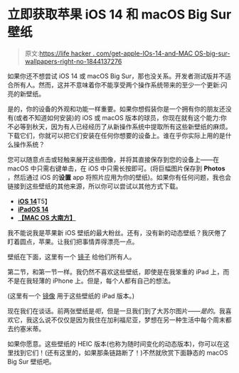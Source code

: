 # 立即获取苹果 iOS 14 和 macOS Big Sur 壁纸

> 原文:[https://life hacker . com/get-apple-IOs-14-and-MAC OS-big-sur-wallpapers-right-no-1844137276](https://lifehacker.com/get-apples-ios-14-and-macos-big-sur-wallpapers-right-no-1844137276)

如果你还不想尝试 iOS 14 或 macOS Big Sur，那也没关系。开发者测试版并不适合所有人。然而，这并不意味着你不能享受两个操作系统带来的至少一个更新:闪亮的新壁纸。

是的，你的设备的外观和功能一样重要。如果你想假装你是一个拥有你的朋友还没有(或者不知道如何安装)的 iOS 或 macOS 版本的球员，你现在就有这个能力:你不必等到秋天，因为有人已经经历了从新操作系统中提取所有这些新壁纸的麻烦。下载它们，你就可以把它们安装在任何你想要的设备上。谁在乎你实际上用的是什么操作系统？

您可以随意点击或轻触来展开这些图像，并将其直接保存到您的设备上——在 macOS 中只需右键单击，在 iOS 中只需长按即可。(将巨幅图片保存到 **Photos** ，然后通过 iOS 的**设置** app 将照片应用为你的壁纸)。如果你有任何问题，我也会链接到这些壁纸的其他来源，所以你可以尝试以其他方式下载。

*   [**iOS 14**](http://lifehacker.com/get-apples-ios-14-and-macos-big-sur-wallpapers-right-no-1844137276/slides/2)T5】
*   [**iPadOS 14**](http://lifehacker.com/get-apples-ios-14-and-macos-big-sur-wallpapers-right-no-1844137276/slides/3)
*   [**【MAC OS 大南方】**](http://lifehacker.com/get-apples-ios-14-and-macos-big-sur-wallpapers-right-no-1844137276/slides/4)

我不能说我是苹果新 iOS 壁纸的最大粉丝。还有，没有新的动态壁纸？我厌倦了盯着圆点，苹果。让我们把事情弄得漂亮一点。

壁纸在下面，这里有一个 [镜子](https://wallpapers.ispazio.net/1831662/ios-14-wallpapers-macos-big-sur-wallpapers) 给他们所有人。

第二节，和第一节一样。我仍然不喜欢这些壁纸，即使是在我笨重的 iPad 上，而不是在我轻薄的 iPhone 上。但是，每个人都有自己的想法。

(这里有一个 [镜像](https://wallpapers.ispazio.net/1831662/ios-14-wallpapers-macos-big-sur-wallpapers) 用于这些壁纸的 iPad 版本。)

现在我们在谈话。前两张壁纸是*呃*，但是一旦我们到了大苏尔图片——*是的*。我喜欢它，我这么说不仅仅是因为我住在加利福尼亚，梦想在另一种生活中每个周末都去约塞米蒂。

如果你愿意。这些壁纸的 HEIC 版本(也称为随时间变化的动态版本)，你可以在这里找到它们！(还有这里的，如果那条链路断了！)不然就欣赏下面静态的 macOS Big Sur 壁纸吧。